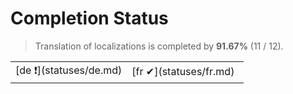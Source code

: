 # Completion Status

> Translation of localizations is completed by **91.67%** (11 / 12).

<table width="100%">
<tr><td width="50%">[de&nbsp;❗](statuses/de.md)</td><td width="50%">[fr&nbsp;✔](statuses/fr.md)</td></tr>
</table>
